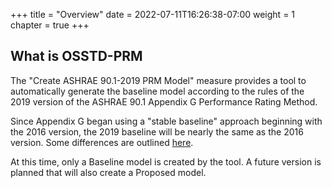 +++
title = "Overview"
date = 2022-07-11T16:26:38-07:00
weight = 1
chapter = true
+++

## What is OSSTD-PRM

The "Create ASHRAE 90.1-2019 PRM Model" measure provides a tool to automatically generate the baseline model according to the rules of the 2019 version of the ASHRAE 90.1 Appendix G Performance Rating Method. 

Since Appendix G began using a "stable baseline" approach beginning with the 2016 version, the 2019 baseline will be nearly the same as the 2016 version. Some differences are outlined [here](/BEM-for-PRM/overview/limitations).

At this time, only a Baseline model is created by the tool. A future version is planned that will also create a Proposed model.